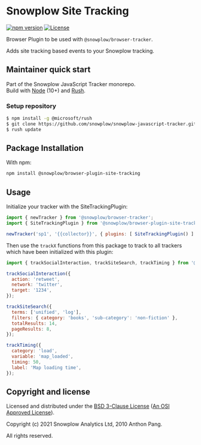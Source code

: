 # Snowplow Site Tracking

[![npm version][npm-image]][npm-url]
[![License][license-image]](LICENSE)

Browser Plugin to be used with `@snowplow/browser-tracker`.

Adds site tracking based events to your Snowplow tracking.

## Maintainer quick start

Part of the Snowplow JavaScript Tracker monorepo.  
Build with [Node](https://nodejs.org/en/) (10+) and [Rush](https://rushjs.io/).

### Setup repository

```bash
$ npm install -g @microsoft/rush 
$ git clone https://github.com/snowplow/snowplow-javascript-tracker.git
$ rush update
```

## Package Installation

With npm:

```bash
npm install @snowplow/browser-plugin-site-tracking
```

## Usage

Initialize your tracker with the SiteTrackingPlugin:

```js
import { newTracker } from '@snowplow/browser-tracker';
import { SiteTrackingPlugin } from '@snowplow/browser-plugin-site-tracking';

newTracker('sp1', '{{collector}}', { plugins: [ SiteTrackingPlugin() ] }); // Also stores reference at module level
```

Then use the `trackX` functions from this package to track to all trackers which have been initialized with this plugin:

```js
import { trackSocialInteraction, trackSiteSearch, trackTiming } from '@snowplow/browser-plugin-site-tracking';

trackSocialInteraction({
  action: 'retweet',
  network: 'twitter',
  target: '1234',
});

trackSiteSearch({
  terms: ['unified', 'log'],
  filters: { category: 'books', 'sub-category': 'non-fiction' },
  totalResults: 14,
  pageResults: 8,
});

trackTiming({
  category: 'load',
  variable: 'map_loaded',
  timing: 50,
  label: 'Map loading time',
});
```

## Copyright and license

Licensed and distributed under the [BSD 3-Clause License](LICENSE) ([An OSI Approved License][osi]).

Copyright (c) 2021 Snowplow Analytics Ltd, 2010 Anthon Pang.

All rights reserved.

[npm-url]: https://www.npmjs.com/package/@snowplow/browser-plugin-ad-tracking
[npm-image]: https://img.shields.io/npm/v/@snowplow/browser-plugin-ad-tracking
[docs]: https://docs.snowplowanalytics.com/docs/collecting-data/collecting-from-own-applications/javascript-tracker/
[osi]: https://opensource.org/licenses/BSD-3-Clause
[license-image]: https://img.shields.io/github/license/snowplow/snowplow-javascript-tracker
